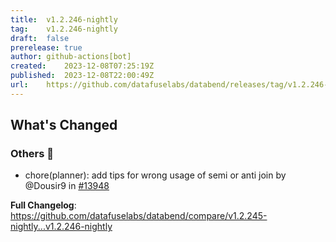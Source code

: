 ```yaml
---
title:	v1.2.246-nightly
tag:	v1.2.246-nightly
draft:	false
prerelease:	true
author:	github-actions[bot]
created:	2023-12-08T07:25:19Z
published:	2023-12-08T22:00:49Z
url:	https://github.com/datafuselabs/databend/releases/tag/v1.2.246-nightly
---
```

<!-- Release notes generated using configuration in .github/release.yml at main -->

## What's Changed
### Others 📒
* chore(planner): add tips for wrong usage of semi or anti join by @Dousir9 in [#13948](https://github.com/datafuselabs/databend/pull/13948)


**Full Changelog**: https://github.com/datafuselabs/databend/compare/v1.2.245-nightly...v1.2.246-nightly
